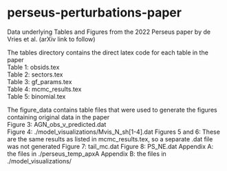# perseus-perturbations-paper
Data underlying Tables and Figures from the 2022 Perseus paper by de Vries et al. (arXiv link to follow)

The tables directory contains the direct latex code for each table in the paper <br>
Table 1: obsids.tex <br>
Table 2: sectors.tex <br>
Table 3: gf_params.tex <br>
Table 4: mcmc_results.tex <br>
Table 5: binomial.tex <br>


The figure_data contains table files that were used to generate the figures containing original data in the paper <br>
Figure 3: AGN_obs_v_predicted.dat <br>
Figure 4: ./model_visualizations/Mvis_N_sh[1-4].dat
Figures 5 and 6: These are the same results as listed in mcmc_results.tex, so a separate .dat file was not generated
Figure 7: tail_mc.dat
Figure 8: PS_NE.dat
Appendix A: the files in ./perseus_temp_apxA
Appendix B: the files in ./model_visualizations/
